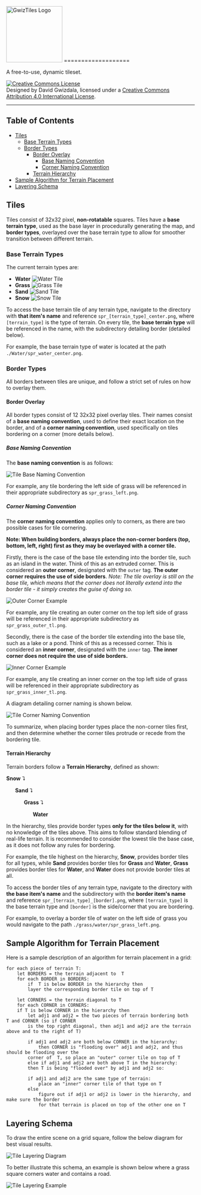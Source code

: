 <img src="./example_imgs/GwizTiles_logo.png" title="GwizTiles Logo" height="150px" width="auto"/>
===================


A free-to-use, dynamic tileset.

<a rel="license" href="http://creativecommons.org/licenses/by/4.0/"><img alt="Creative Commons License" style="border-width:0" src="https://i.creativecommons.org/l/by/4.0/88x31.png" /></a><br />Designed by David Gwizdala, licensed under a <a rel="license" href="http://creativecommons.org/licenses/by/4.0/">Creative Commons Attribution 4.0 International License</a>.

----------
## Table of Contents ##

 - [Tiles](#tiles)
	 - [Base Terrain Types](#base-terrain-types)
	 - [Border Types](#border-types)
		 - [Border Overlay](#border-overlay)
			 - [Base Naming Convention](#base-naming-convention)
			 - [Corner Naming Convention](#corner-naming-convention)
		 - [Terrain Hierarchy](#terrain-hierarchy)
- [Sample Algorithm for Terrain Placement](#sample-algorithm-for-terrain-placement)
- [Layering Schema](#layering-schema)

Tiles
-------------
Tiles consist of 32x32 pixel, **non-rotatable** squares. Tiles have a **base terrain type**, used as the base layer in procedurally generating the map, and **border types**, overlayed over the base terrain type to allow for smoother transition between different terrain.

### Base Terrain Types

The current terrain types are:

- **Water** ![Water Tile](./Water/spr_water_center.png)
- **Grass** ![Grass Tile](./Grass/spr_grass_center.png)
- **Sand** ![Sand Tile](./Sand/spr_sand_center.png)
- **Snow** ![Snow Tile](./Snow/spr_snow_center.png)

To access the base terrain tile of any terrain type, navigate to the directory with **that item's name** and reference `spr_[terrain_type]_center.png`, where `[terrain_type]` is the type of terrain. On every tile, the **base terrain type** will be referenced in the name, with the subdirectory detailing border (detailed below).

For example, the base terrain type of water is located at the path `./Water/spr_water_center.png`.

### Border Types

All borders between tiles are unique, and follow a strict set of rules on how to overlay them.

#### Border Overlay
All border types consist of 12 32x32 pixel overlay tiles. Their names consist of a **base naming convention**, used to define their exact location on the border, and of a **corner naming convention**, used specifically on tiles bordering on a corner (more details below). 

##### Base Naming Convention
The **base naming convention** is as follows:

![Tile Base Naming Convention](./example_imgs/tile_naming_diagram.png)

For example, any tile bordering the left side of grass will be referenced in their appropriate subdirectory as `spr_grass_left.png`.

##### Corner Naming Convention
The **corner naming convention** applies only to corners, as there are two possible cases for tile cornering. 

**Note: When building borders, always place the non-corner borders (top, bottom, left, right) first as they may be overlayed with a corner tile.**

Firstly, there is the case of the base tile extending into the border tile, such as an island in the water. Think of this as an extruded corner. This is considered an **outer corner**, designated with the `outer` tag. **The outer corner requires the use of side borders**. *Note: The tile overlay is still on the base tile, which means that the corner does not literally extend into the border tile - it simply creates the guise of doing so.*

![Outer Corner Example](./example_imgs/outer_example.png)

For example, any tile creating an outer corner on the top left side of grass will be referenced in their appropriate subdirectory as `spr_grass_outer_tl.png`.

Secondly, there is the case of the border tile extending into the base tile, such as a lake or a pond. Think of this as a recessed corner. This is considered an **inner corner**, designated with the `inner` tag. **The inner corner does not require the use of side borders.**

![Inner Corner Example](./example_imgs/inner_example.png)

For example, any tile creating an inner corner on the top left side of grass will be referenced in their appropriate subdirectory as `spr_grass_inner_tl.png`.

A diagram detailing corner naming is shown below.

![Tile Corner Naming Convention](./example_imgs/corner_naming_diagram.png)

To summarize, when placing border types place the non-corner tiles first, and then determine whether the corner tiles protrude or recede from the bordering tile.

#### Terrain Hierarchy
Terrain borders follow a **Terrain Hierarchy**, defined as shown:

**Snow** &#11175;

&nbsp;&nbsp;&nbsp;&nbsp;&nbsp;&nbsp;**Sand** &#11175;

&nbsp;&nbsp;&nbsp;&nbsp;&nbsp;&nbsp;&nbsp;&nbsp;&nbsp;&nbsp;&nbsp;&nbsp;**Grass** &#11175;

&nbsp;&nbsp;&nbsp;&nbsp;&nbsp;&nbsp;&nbsp;&nbsp;&nbsp;&nbsp;&nbsp;&nbsp;&nbsp;&nbsp;&nbsp;&nbsp;&nbsp;&nbsp;**Water**

In the hierarchy, tiles provide border types **only for the tiles below it**, with no knowledge of the tiles above. This aims to follow standard blending of real-life terrain. It is recommended to consider the lowest tile the base case, as it does not follow any rules for bordering.

For example, the tile highest on the hierarchy, **Snow**, provides border tiles for all types, while **Sand** provides border tiles for **Grass** and **Water**, **Grass** provides border tiles for **Water**, and **Water** does not provide border tiles at all.

To access the border tiles of any terrain type, navigate to the directory with **the base item's name** and the subdirectory with the **border item's name** and reference `spr_[terrain_type]_[border].png`, where `[terrain_type]` is the base terrain type and `[border]` is the side/corner that you are bordering.

For example, to overlay a border tile of water on the left side of grass you would navigate to the path `./grass/water/spr_grass_left.png`.

Sample Algorithm for Terrain Placement
-------------

Here is a sample description of an algorithm for terrain placement in a grid:
```
for each piece of terrain T:
    let BORDERS = the terrain adjacent to  T
    for each BORDER in BORDERS:
    	if  T is below BORDER in the hierarchy then 
	    layer the corresponding border tile on top of T
			
    let CORNERS = the terrain diagonal to T
    for each CORNER in CORNERS:
	if T is below CORNER in the hierarchy then
	    let adj1 and adj2 = the two pieces of terrain bordering both  T and CORNER (so if CORNER
	    is the top right diagonal, then adj1 and adj2 are the terrain above and to the right of T)
			
	    if adj1 and adj2 are both below CORNER in the hierarchy:
	        then CORNER is "flooding over" adj1 and adj2, and thus should be flooding over the
		corner of  T, so place an "outer" corner tile on top of T
	    else if adj1 and adj2 are both above T in the hierarchy: 
		then T is being "flooded over" by adj1 and adj2 so:
		
		if adj1 and adj2 are the same type of terrain:
		    place an "inner" corner tile of that type on T
		else 
		    figure out if adj1 or adj2 is lower in the hierarchy, and make sure the border 
		    for that terrain is placed on top of the other one on T
```

Layering Schema
-------------

To draw the entire scene on a grid square, follow the below diagram for best visual results.

![Tile Layering Diagram](./example_imgs/tile_layering_diagram.png)

To better illustrate this schema, an example is shown below where a grass square corners water and contains a road.

![Tile Layering Example](./example_imgs/tile_layering_example.png)
